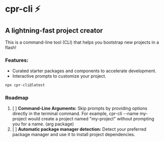 # cpr-cli ⚡

## A lightning-fast project creator

This is a command-line tool (CLI) that helps you bootstrap new projects in a flash!

### Features:

- Curated starter packages and components to accelerate development.
- Interactive prompts to customize your project.

```sh
npx cpr-cli@latest
```

### Roadmap

1. [ ] **Command-Line Arguments:** Skip prompts by providing options directly in the terminal command. For example, cpr-cli --name my-project would create a project named "my-project" without prompting you for a name. (arg package)
2. [ ] **Automatic package manager detection:** Detect your preferred package manager and use it to install project dependencies.
